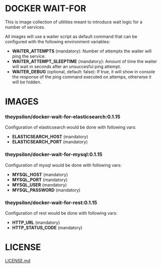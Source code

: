 # DOCKER WAIT-FOR

This is image collection of utilities meant to introduce wait logic for a number of services.

All images will use a waiter script as default command that can be configured with the following environment variables:

* **WAITER_ATTEMPTS** (mandatory): Number of attempts the waiter will ping the service.
* **WAITER_ATTEMPT_SLEEPTIME** (mandatory): Amount of time the waiter will wait in seconds after an unsuccesful ping attempt.
* **WAITER_DEBUG** (optional, default: false): If true, it will show in console the response of the ping command executed on attemps, otherwise it will be hidden.

# IMAGES


### theypsilon/docker-wait-for-elasticsearch:0.1.15

Configuration of elasticsearch would be done with following vars:

* **ELASTICSEARCH_HOST** (mandatory)
* **ELASTICSEARCH_PORT** (mandatory)


### theypsilon/docker-wait-for-mysql:0.1.15

Configuration of mysql would be done with following vars:

* **MYSQL_HOST** (mandatory)
* **MYSQL_PORT** (mandatory)
* **MYSQL_USER** (mandatory)
* **MYSQL_PASSWORD** (mandatory)


### theypsilon/docker-wait-for-rest:0.1.15

Configuration of rest would be done with following vars:

* **HTTP_URL** (mandatory)
* **HTTP_STATUS_CODE** (mandatory)



# LICENSE

[LICENSE.md](LICENSE.md)
